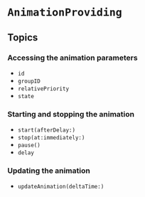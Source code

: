 # ``AnimationProviding``

## Topics

### Accessing the animation parameters

- ``id``
- ``groupID``
- ``relativePriority``
- ``state``

### Starting and stopping the animation

- ``start(afterDelay:)``
- ``stop(at:immediately:)``
- ``pause()``
- ``delay``

### Updating the animation

- ``updateAnimation(deltaTime:)``

